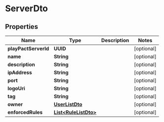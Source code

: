 

# ServerDto


## Properties

| Name | Type | Description | Notes |
|------------ | ------------- | ------------- | -------------|
|**playPactServerId** | **UUID** |  |  [optional] |
|**name** | **String** |  |  [optional] |
|**description** | **String** |  |  [optional] |
|**ipAddress** | **String** |  |  [optional] |
|**port** | **String** |  |  [optional] |
|**logoUri** | **String** |  |  [optional] |
|**tag** | **String** |  |  [optional] |
|**owner** | [**UserListDto**](UserListDto.md) |  |  [optional] |
|**enforcedRules** | [**List&lt;RuleListDto&gt;**](RuleListDto.md) |  |  [optional] |



